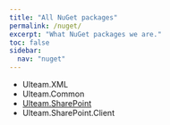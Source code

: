 ```yaml
---
title: "All NuGet packages"
permalink: /nuget/
excerpt: "What NuGet packages we are."
toc: false
sidebar:
  nav: "nuget"
---
```


- Ulteam.XML
- Ulteam.Common
- [Ulteam.SharePoint](/nuget/Ulteam.SharePoint/about/)
- Ulteam.SharePoint.Client